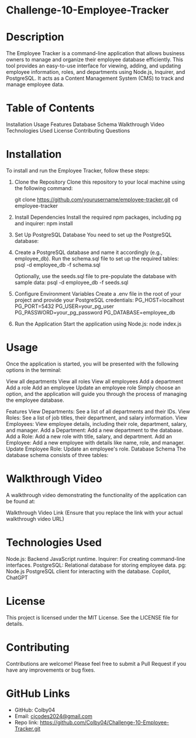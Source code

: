 # Challenge-10-Employee-Tracker

# Description
The Employee Tracker is a command-line application that allows business owners to manage and organize their employee database efficiently. This tool provides an easy-to-use interface for viewing, adding, and updating employee information, roles, and departments using Node.js, Inquirer, and PostgreSQL. It acts as a Content Management System (CMS) to track and manage employee data.

# Table of Contents
Installation
Usage
Features
Database Schema
Walkthrough Video
Technologies Used
License
Contributing
Questions

# Installation
To install and run the Employee Tracker, follow these steps:

1. Clone the Repository
    Clone this repository to your local machine using the following command:

    git clone https://github.com/yourusername/employee-tracker.git
    cd employee-tracker

2. Install Dependencies
    Install the required npm packages, including pg and inquirer:
    npm install

3. Set Up PostgreSQL Database
    You need to set up the PostgreSQL database:

4. Create a PostgreSQL database and name it accordingly (e.g., employee_db).
    Run the schema.sql file to set up the required tables:
    psql -d employee_db -f schema.sql

    Optionally, use the seeds.sql file to pre-populate the database with sample data:
    psql -d employee_db -f seeds.sql

5. Configure Environment Variables
    Create a .env file in the root of your project and provide your PostgreSQL credentials:
    PG_HOST=localhost
    PG_PORT=5432
    PG_USER=your_pg_user
    PG_PASSWORD=your_pg_password
    PG_DATABASE=employee_db

6. Run the Application
    Start the application using Node.js:
    node index.js

# Usage
Once the application is started, you will be presented with the following options in the terminal:

View all departments
View all roles
View all employees
Add a department
Add a role
Add an employee
Update an employee role
Simply choose an option, and the application will guide you through the process of managing the employee database.

Features
View Departments: See a list of all departments and their IDs.
View Roles: See a list of job titles, their department, and salary information.
View Employees: View employee details, including their role, department, salary, and manager.
Add a Department: Add a new department to the database.
Add a Role: Add a new role with title, salary, and department.
Add an Employee: Add a new employee with details like name, role, and manager.
Update Employee Role: Update an employee's role.
Database Schema
The database schema consists of three tables:

# Walkthrough Video
A walkthrough video demonstrating the functionality of the application can be found at:

Walkthrough Video Link
(Ensure that you replace the link with your actual walkthrough video URL)

# Technologies Used
Node.js: Backend JavaScript runtime.
Inquirer: For creating command-line interfaces.
PostgreSQL: Relational database for storing employee data.
pg: Node.js PostgreSQL client for interacting with the database.
Copilot, ChatGPT

# License
This project is licensed under the MIT License. See the LICENSE file for details.

# Contributing
Contributions are welcome! Please feel free to submit a Pull Request if you have any improvements or bug fixes.

# GitHub Links
- GitHub: Colby04
- Email: cjcodes2024@gmail.com
- Repo link: https://github.com/Colby04/Challenge-10-Employee-Tracker.git
